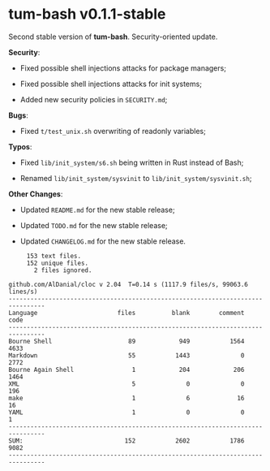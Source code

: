 # tum-bash v0.1.1-stable

Second stable version of **tum-bash**. Security-oriented update.

**Security**:

- Fixed possible shell injections attacks for package managers;

- Fixed possible shell injections attacks for init systems;

- Added new security policies in `SECURITY.md`;

**Bugs**:

- Fixed `t/test_unix.sh` overwriting of readonly variables;

**Typos**:

- Fixed `lib/init_system/s6.sh` being written in Rust instead of Bash;

- Renamed `lib/init_system/sysvinit` to `lib/init_system/sysvinit.sh`;

**Other Changes**:

- Updated `README.md` for the new stable release;

- Updated `TODO.md` for the new stable release;

- Updated `CHANGELOG.md` for the new stable release.

```text
     153 text files.
     152 unique files.
       2 files ignored.

github.com/AlDanial/cloc v 2.04  T=0.14 s (1117.9 files/s, 99063.6 lines/s)
--------------------------------------------------------------------------------
Language                      files          blank        comment           code
--------------------------------------------------------------------------------
Bourne Shell                     89            949           1564           4633
Markdown                         55           1443              0           2772
Bourne Again Shell                1            204            206           1464
XML                               5              0              0            196
make                              1              6             16             16
YAML                              1              0              0              1
--------------------------------------------------------------------------------
SUM:                            152           2602           1786           9082
--------------------------------------------------------------------------------
```
